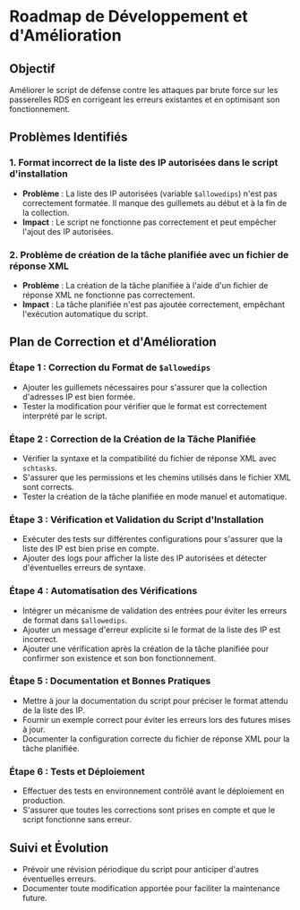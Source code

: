 # Roadmap de Développement et d'Amélioration

## Objectif
Améliorer le script de défense contre les attaques par brute force sur les passerelles RDS en corrigeant les erreurs existantes et en optimisant son fonctionnement.

## Problèmes Identifiés
### 1. Format incorrect de la liste des IP autorisées dans le script d'installation
- **Problème** : La liste des IP autorisées (variable `$allowedips`) n'est pas correctement formatée. Il manque des guillemets au début et à la fin de la collection.
- **Impact** : Le script ne fonctionne pas correctement et peut empêcher l'ajout des IP autorisées.

### 2. Problème de création de la tâche planifiée avec un fichier de réponse XML
- **Problème** : La création de la tâche planifiée à l'aide d'un fichier de réponse XML ne fonctionne pas correctement.
- **Impact** : La tâche planifiée n'est pas ajoutée correctement, empêchant l'exécution automatique du script.

## Plan de Correction et d'Amélioration

### Étape 1 : Correction du Format de `$allowedips`
- Ajouter les guillemets nécessaires pour s'assurer que la collection d'adresses IP est bien formée.
- Tester la modification pour vérifier que le format est correctement interprété par le script.

### Étape 2 : Correction de la Création de la Tâche Planifiée
- Vérifier la syntaxe et la compatibilité du fichier de réponse XML avec `schtasks`.
- S'assurer que les permissions et les chemins utilisés dans le fichier XML sont corrects.
- Tester la création de la tâche planifiée en mode manuel et automatique.

### Étape 3 : Vérification et Validation du Script d'Installation
- Exécuter des tests sur différentes configurations pour s'assurer que la liste des IP est bien prise en compte.
- Ajouter des logs pour afficher la liste des IP autorisées et détecter d'éventuelles erreurs de syntaxe.

### Étape 4 : Automatisation des Vérifications
- Intégrer un mécanisme de validation des entrées pour éviter les erreurs de format dans `$allowedips`.
- Ajouter un message d'erreur explicite si le format de la liste des IP est incorrect.
- Ajouter une vérification après la création de la tâche planifiée pour confirmer son existence et son bon fonctionnement.

### Étape 5 : Documentation et Bonnes Pratiques
- Mettre à jour la documentation du script pour préciser le format attendu de la liste des IP.
- Fournir un exemple correct pour éviter les erreurs lors des futures mises à jour.
- Documenter la configuration correcte du fichier de réponse XML pour la tâche planifiée.

### Étape 6 : Tests et Déploiement
- Effectuer des tests en environnement contrôlé avant le déploiement en production.
- S'assurer que toutes les corrections sont prises en compte et que le script fonctionne sans erreur.

## Suivi et Évolution
- Prévoir une révision périodique du script pour anticiper d'autres éventuelles erreurs.
- Documenter toute modification apportée pour faciliter la maintenance future.

